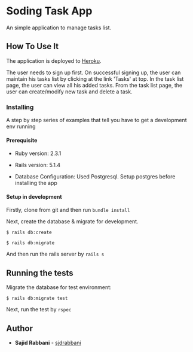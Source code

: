 # Soding Task App

An simple application to manage tasks list.


## How To Use It

The application is deployed to [Heroku](https://shrouded-tor-71866.herokuapp.com/).

The user needs to sign up first. On successful signing up, the user can maintain his tasks list by clicking at the link 'Tasks' at top. In the task list page, the user can view all his added tasks. From the task list page, the user can create/modify new task and delete a task.


### Installing

A step by step series of examples that tell you have to get a development env running

#### Prerequisite

* Ruby version: 2.3.1

* Rails version: 5.1.4

* Database Configuration: Used Postgresql. Setup postgres before installing the app


#### Setup in development

Firstly, clone from git and then run ``bundle install``

Next, create the database & migrate for development.

```
$ rails db:create
```

```
$ rails db:migrate
```

And then run the rails server by ``rails s``


## Running the tests

Migrate the database for test environment:

```
$ rails db:migrate test
```

Next, run the test by ``rspec``


## Author

* **Sajid Rabbani** - [sjdrabbani](https://github.com/sjdrabbani)


